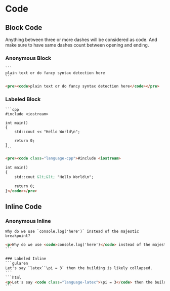 # Code

## Block Code
Anything between three or more dashes will be considered as code.
And make sure to have same dashes count between opening and ending.

### Anonymous Block
````gularen
```
plain text or do fancy syntax detection here
```
````
```html
<pre><code>plain text or do fancy syntax detection here</code></pre>
```

### Labeled Block
````gularen
```cpp
#include <iostream>

int main() 
{
	std::cout << "Hello World\n";

	return 0;
}
```
````
```html
<pre><code class="language-cpp">#include <iostream>

int main() 
{
	std::cout &lt;&lt; "Hello World\n";

	return 0;
}</code></pre>
```

## Inline Code

### Anonymous Inline
```gularen
Why do we use `console.log('here')` instead of the majestic breakpoint?
```
````html
<p>Why do we use <code>console.log('here')</code> instead of the majestic breakpoint?</p>
```

### Labeled Inline
```gularen
Let's say `latex``\pi = 3` then the building is likely collapsed.
```
```html
<p>Let's say <code class="language-latex">\pi = 3</code> then the building is likely collapsed.</p>
```
